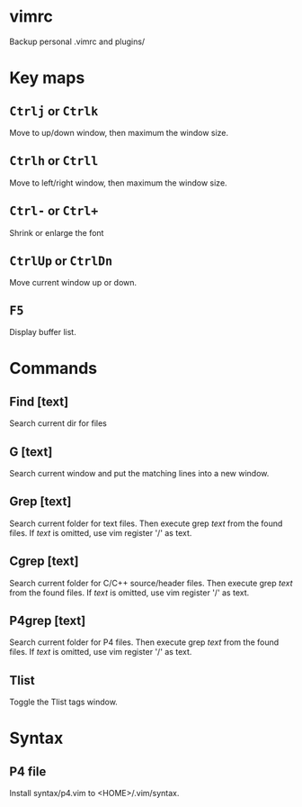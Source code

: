 # vimrc
Backup personal .vimrc and plugins/
# Key maps
## <kbd>Ctrl</kbd><kbd>j</kbd> or <kbd>Ctrl</kbd><kbd>k</kbd>
Move to up/down window, then maximum the window size.
## <kbd>Ctrl</kbd><kbd>h</kbd> or <kbd>Ctrl</kbd><kbd>l</kbd>
Move to left/right window, then maximum the window size.
## <kbd>Ctrl</kbd><kbd>-</kbd> or <kbd>Ctrl</kbd><kbd>+</kbd>
Shrink or enlarge the font
## <kbd>Ctrl</kbd><kbd>Up</kbd> or <kbd>Ctrl</kbd><kbd>Dn</kbd>
Move current window up or down.
## <kbd>F5</kbd>
Display buffer list.
# Commands
## Find [text]
Search current dir for files
## G [text]
Search current window and put the matching lines into a new window.
## Grep [text]
Search current folder for text files. Then execute grep *text* from the found files. If *text* is omitted, use vim register '/' as text.
## Cgrep [text]
Search current folder for C/C++ source/header files. Then execute grep *text* from the found files. If *text* is omitted, use vim register '/' as text.
## P4grep [text]
Search current folder for P4 files. Then execute grep *text* from the found files. If *text* is omitted, use vim register '/' as text.
## Tlist
Toggle the Tlist tags window.

# Syntax
## P4 file
Install syntax/p4.vim to \<HOME\>/.vim/syntax.
